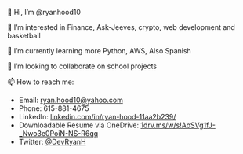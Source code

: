 👋 Hi, I’m @ryanhood10

👀 I’m interested in Finance, Ask-Jeeves, crypto, web development and basketball

🌱 I’m currently learning more Python, AWS, Also Spanish

💞️ I’m looking to collaborate on school projects

📫 How to reach me:
- Email: ryan.hood10@yahoo.com
- Phone: 615-881-4675
- LinkedIn: [linkedin.com/in/ryan-hood-11aa2b239/](https://www.linkedin.com/in/ryan-hood-11aa2b239/)
- Downloadable Resume via OneDrive: [1drv.ms/w/s!AoSVg1fJ-_Nwo3e0PoiN-NS-R6qq](https://1drv.ms/w/s!AoSVg1fJ-_Nwo3e0PoiN-NS-R6qq)
- Twitter: [@DevRyanH](https://twitter.com/DevRyanH)

<!---
ryanhood10/ryanhood10 is a ✨ special ✨ repository because its `README.md` (this file) appears on your GitHub profile.
You can click the Preview link to take a look at your changes.
--->
